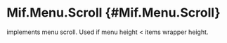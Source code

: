 Mif.Menu.Scroll {#Mif.Menu.Scroll}
==================================
implements menu scroll. Used if menu height < items wrapper height.
